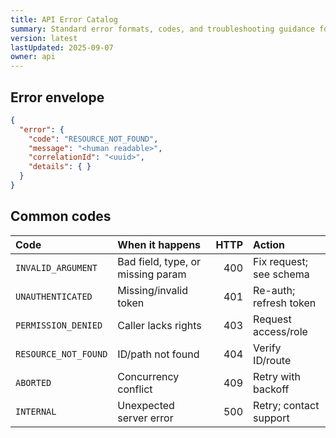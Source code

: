 ```yaml
---
title: API Error Catalog
summary: Standard error formats, codes, and troubleshooting guidance for IntelGraph APIs.
version: latest
lastUpdated: 2025-09-07
owner: api
---
```


## Error envelope

```json
{
  "error": {
    "code": "RESOURCE_NOT_FOUND",
    "message": "<human readable>",
    "correlationId": "<uuid>",
    "details": { }
  }
}
```

## Common codes

| Code                 | When it happens                   | HTTP | Action                  |
| :------------------- | :-------------------------------- | ---: | :---------------------- |
| `INVALID_ARGUMENT`   | Bad field, type, or missing param |  400 | Fix request; see schema |
| `UNAUTHENTICATED`    | Missing/invalid token             |  401 | Re-auth; refresh token  |
| `PERMISSION_DENIED`  | Caller lacks rights               |  403 | Request access/role     |
| `RESOURCE_NOT_FOUND` | ID/path not found                 |  404 | Verify ID/route         |
| `ABORTED`            | Concurrency conflict              |  409 | Retry with backoff      |
| `INTERNAL`           | Unexpected server error           |  500 | Retry; contact support  |
